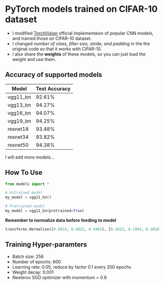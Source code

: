 # PyTorch models trained on CIFAR-10 dataset
- I modified [TorchVision](https://pytorch.org/docs/stable/torchvision/models.html) official implementaion of popular CNN models, and trained those on CIFAR-10 dataset.
- I changed *number of class, filter size, stride, and padding* in the the original code so that it works with CIFAR-10.
- I also share the **weights** of these models, so you can just load the weight and use them.

## Accuracy of supported models
| Model    | Test Accuracy |
|----------|---------------|
| vgg11_bn | 92.61%        |
| vgg13_bn | 94.27%        |
| vgg16_bn | 94.07%        |
| vgg19_bn | 94.25%        |
| resnet18 | 93.48%        |
| resnet34 | 93.82%        |
| resnet50 | 94.38%        |

I will add more models...

## How To Use
```python
from models import *

# Untrained model
my_model = vgg11_bn()

# Pretrained model
my_model = vgg11_bn(pretrained=True)
```

**Remember to normalize data before feeding to model**
```python
transforms.Normalize([0.4914, 0.4822, 0.4465], [0.2023, 0.1994, 0.2010])]
```


## Training Hyper-paramters
- Batch size: 256
- Number of epochs: 600
- Learning rate: 0.05, reduce by factor 0.1 every 200 epochs
- Weight decay: 0.001
- Nesterov SGD optimizer with momentum = 0.9
